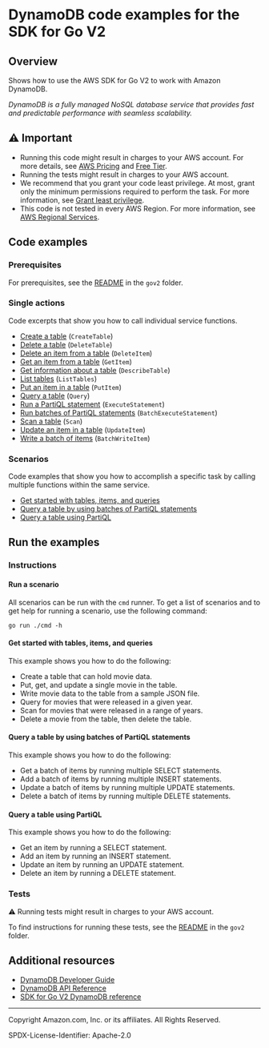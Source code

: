 # DynamoDB code examples for the SDK for Go V2

## Overview

Shows how to use the AWS SDK for Go V2 to work with Amazon DynamoDB.

<!--custom.overview.start-->
<!--custom.overview.end-->

_DynamoDB is a fully managed NoSQL database service that provides fast and predictable performance with seamless scalability._

## ⚠ Important

* Running this code might result in charges to your AWS account. For more details, see [AWS Pricing](https://aws.amazon.com/pricing/) and [Free Tier](https://aws.amazon.com/free/).
* Running the tests might result in charges to your AWS account.
* We recommend that you grant your code least privilege. At most, grant only the minimum permissions required to perform the task. For more information, see [Grant least privilege](https://docs.aws.amazon.com/IAM/latest/UserGuide/best-practices.html#grant-least-privilege).
* This code is not tested in every AWS Region. For more information, see [AWS Regional Services](https://aws.amazon.com/about-aws/global-infrastructure/regional-product-services).

<!--custom.important.start-->
<!--custom.important.end-->

## Code examples

### Prerequisites

For prerequisites, see the [README](../README.md#Prerequisites) in the `gov2` folder.


<!--custom.prerequisites.start-->
<!--custom.prerequisites.end-->

### Single actions

Code excerpts that show you how to call individual service functions.

- [Create a table](actions/table_basics.go#L54) (`CreateTable`)
- [Delete a table](actions/table_basics.go#L347) (`DeleteTable`)
- [Delete an item from a table](actions/table_basics.go#L332) (`DeleteItem`)
- [Get an item from a table](actions/table_basics.go#L221) (`GetItem`)
- [Get information about a table](actions/table_basics.go#L31) (`DescribeTable`)
- [List tables](actions/table_basics.go#L99) (`ListTables`)
- [Put an item in a table](actions/table_basics.go#L121) (`PutItem`)
- [Query a table](actions/table_basics.go#L243) (`Query`)
- [Run a PartiQL statement](actions/partiql.go#L30) (`ExecuteStatement`)
- [Run batches of PartiQL statements](actions/partiql.go#L164) (`BatchExecuteStatement`)
- [Scan a table](actions/table_basics.go#L285) (`Scan`)
- [Update an item in a table](actions/table_basics.go#L140) (`UpdateItem`)
- [Write a batch of items](actions/table_basics.go#L177) (`BatchWriteItem`)

### Scenarios

Code examples that show you how to accomplish a specific task by calling multiple
functions within the same service.

- [Get started with tables, items, and queries](scenarios/scenario_movie_table.go)
- [Query a table by using batches of PartiQL statements](scenarios/scenario_partiql_batch.go)
- [Query a table using PartiQL](scenarios/scenario_partiql_single.go)


<!--custom.examples.start-->
<!--custom.examples.end-->

## Run the examples

### Instructions


<!--custom.instructions.start-->
<!--custom.instructions.end-->


#### Run a scenario

All scenarios can be run with the `cmd` runner. To get a list of scenarios
and to get help for running a scenario, use the following command:

```
go run ./cmd -h
```

#### Get started with tables, items, and queries

This example shows you how to do the following:

- Create a table that can hold movie data.
- Put, get, and update a single movie in the table.
- Write movie data to the table from a sample JSON file.
- Query for movies that were released in a given year.
- Scan for movies that were released in a range of years.
- Delete a movie from the table, then delete the table.

<!--custom.scenario_prereqs.dynamodb_Scenario_GettingStartedMovies.start-->
<!--custom.scenario_prereqs.dynamodb_Scenario_GettingStartedMovies.end-->


<!--custom.scenarios.dynamodb_Scenario_GettingStartedMovies.start-->
<!--custom.scenarios.dynamodb_Scenario_GettingStartedMovies.end-->

#### Query a table by using batches of PartiQL statements

This example shows you how to do the following:

- Get a batch of items by running multiple SELECT statements.
- Add a batch of items by running multiple INSERT statements.
- Update a batch of items by running multiple UPDATE statements.
- Delete a batch of items by running multiple DELETE statements.

<!--custom.scenario_prereqs.dynamodb_Scenario_PartiQLBatch.start-->
<!--custom.scenario_prereqs.dynamodb_Scenario_PartiQLBatch.end-->


<!--custom.scenarios.dynamodb_Scenario_PartiQLBatch.start-->
<!--custom.scenarios.dynamodb_Scenario_PartiQLBatch.end-->

#### Query a table using PartiQL

This example shows you how to do the following:

- Get an item by running a SELECT statement.
- Add an item by running an INSERT statement.
- Update an item by running an UPDATE statement.
- Delete an item by running a DELETE statement.

<!--custom.scenario_prereqs.dynamodb_Scenario_PartiQLSingle.start-->
<!--custom.scenario_prereqs.dynamodb_Scenario_PartiQLSingle.end-->


<!--custom.scenarios.dynamodb_Scenario_PartiQLSingle.start-->
<!--custom.scenarios.dynamodb_Scenario_PartiQLSingle.end-->

### Tests

⚠ Running tests might result in charges to your AWS account.


To find instructions for running these tests, see the [README](../README.md#Tests)
in the `gov2` folder.



<!--custom.tests.start-->
<!--custom.tests.end-->

## Additional resources

- [DynamoDB Developer Guide](https://docs.aws.amazon.com/amazondynamodb/latest/developerguide/Introduction.html)
- [DynamoDB API Reference](https://docs.aws.amazon.com/amazondynamodb/latest/APIReference/Welcome.html)
- [SDK for Go V2 DynamoDB reference](https://pkg.go.dev/github.com/aws/aws-sdk-go-v2/service/dynamodb)

<!--custom.resources.start-->
<!--custom.resources.end-->

---

Copyright Amazon.com, Inc. or its affiliates. All Rights Reserved.

SPDX-License-Identifier: Apache-2.0